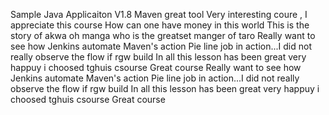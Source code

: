 
Sample Java Applicaiton V1.8
Maven great tool
Very interesting coure , I appreciate this course
How can one have money in this world
This is the story of akwa oh manga who is the greatset manger of taro
Really want to see how Jenkins automate Maven's action
Pie line job in action...I did not really observe the flow if rgw build
In all this lesson has been great
very happuy i choosed tghuis csourse Great course
Really want to see how Jenkins automate Maven's action
Pie line job in action...I did not really observe the flow if rgw build
In all this lesson has been great
very happuy i choosed tghuis csourse Great course
